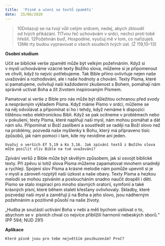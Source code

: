 ```yaml
---
title:  'Písně a učení se textů zpaměti'
date:  25/06/2020
---
```


> <p></p>
> 10Dotazuji se na tvoji vůli celým srdcem, nedej, abych zbloudil od tvých přikázání. 11Tvou řeč uchovávám v srdci, nechci proti tobě hřešit. 12Požehnán buď, Hospodine, vyučuj mě v tom, co nařizuješ. 13Mé rty budou vypravovat o všech soudech tvých úst. (Ž 119,10–13)

**Osobní studium**

Učit se biblické verše zpaměti může být velkým požehnáním. Když si v mysli uchováváme vzácné texty Božího slova, můžeme si je připomenout ve chvíli, když to nejvíc potřebujeme. Tak Bible přímo ovlivňuje nejen naše uvažování a rozhodování, ale i naše hodnoty a chování. Texty Písma, které si pamatujeme, ovlivňují naši každodenní zkušenost s Bohem, pomáhají nám správně uctívat Boha a žít životem inspirovaným Písmem.

Pamatovat si verše z Bible pro nás může být důležitou ochranou před svody a nesprávným výkladem Písma. Když máme Písmo v srdci, můžeme se na něj odvolávat a připomínat si ho i tehdy, když nemáme k dispozici tištěnou nebo elektronickou Bibli. Když se pak ocitneme v problémech nebo v pokušení, texty Písma, které naplňují naši mysl, nám mohou pomáhat a dát nám sílu. Připomínat si Boží zaslíbení a soustředit se raději na Boží slovo než na problémy, pozvedá naše myšlenky k Bohu, který má připraveno tisíc způsobů, jak nám pomoci i tam, kde my nevidíme ani jeden.

`Uvažuj o verších Ef 5,19 a Ko 3,16. Jak zpívání textů z Božího slova může posílit vliv Bible na tvé uvažování?`

Zpívání veršů z Bible může být skvělým způsobem, jak si osvojit biblické texty. Při zpěvu si totiž slova Písma můžeme zapamatovat mnohem snadněji a rychleji. Spojení slov Písma a krásné melodie nám pomůže upevnit si je v mysli a zároveň rozptýlí naši úzkost a naše obavy. Texty Písma a hezkou melodii se mohou zpíváním a posloucháním snadno naučit dospělí i děti. Písmo se stalo inspirací pro mnoho slavných oratorií, symfonií a také krásných písní, které během staletí křesťany ovlivňovaly. Skladby, které pozvedají naši mysl a zaměřují ji na Boha a jeho slovo, jsou nádherným požehnáním a pozitivně působí na naše životy.

„Hudba je součástí uctívání Boha v nebi a měli bychom usilovat o to, abychom se v  písních chval co nejvíce přiblížili harmonii nebeských sborů.“ (PP 594; NUD 291)

**Aplikace**

`Které písně jsou pro tebe největším povzbuzením? Proč?`